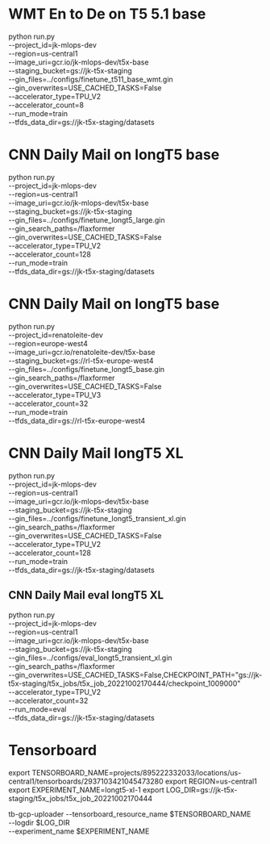 # WMT En to De on T5 5.1 base
python run.py \
--project_id=jk-mlops-dev \
--region=us-central1 \
--image_uri=gcr.io/jk-mlops-dev/t5x-base \
--staging_bucket=gs://jk-t5x-staging \
--gin_files=../configs/finetune_t511_base_wmt.gin \
--gin_overwrites=USE_CACHED_TASKS=False \
--accelerator_type=TPU_V2 \
--accelerator_count=8 \
--run_mode=train \
--tfds_data_dir=gs://jk-t5x-staging/datasets 

# CNN Daily Mail on longT5 base
python run.py \
--project_id=jk-mlops-dev \
--region=us-central1 \
--image_uri=gcr.io/jk-mlops-dev/t5x-base \
--staging_bucket=gs://jk-t5x-staging \
--gin_files=../configs/finetune_longt5_large.gin \
--gin_search_paths=/flaxformer \
--gin_overwrites=USE_CACHED_TASKS=False \
--accelerator_type=TPU_V2 \
--accelerator_count=128 \
--run_mode=train \
--tfds_data_dir=gs://jk-t5x-staging/datasets 

# CNN Daily Mail on longT5 base
python run.py \
--project_id=renatoleite-dev \
--region=europe-west4 \
--image_uri=gcr.io/renatoleite-dev/t5x-base \
--staging_bucket=gs://rl-t5x-europe-west4 \
--gin_files=../configs/finetune_longt5_base.gin \
--gin_search_paths=/flaxformer \
--gin_overwrites=USE_CACHED_TASKS=False \
--accelerator_type=TPU_V3 \
--accelerator_count=32 \
--run_mode=train \
--tfds_data_dir=gs://rl-t5x-europe-west4


# CNN Daily Mail longT5 XL

python run.py \
--project_id=jk-mlops-dev \
--region=us-central1 \
--image_uri=gcr.io/jk-mlops-dev/t5x-base \
--staging_bucket=gs://jk-t5x-staging \
--gin_files=../configs/finetune_longt5_transient_xl.gin \
--gin_search_paths=/flaxformer \
--gin_overwrites=USE_CACHED_TASKS=False \
--accelerator_type=TPU_V2 \
--accelerator_count=128 \
--run_mode=train \
--tfds_data_dir=gs://jk-t5x-staging/datasets


## CNN Daily Mail eval longT5 XL
python run.py \
--project_id=jk-mlops-dev \
--region=us-central1 \
--image_uri=gcr.io/jk-mlops-dev/t5x-base \
--staging_bucket=gs://jk-t5x-staging \
--gin_files=../configs/eval_longt5_transient_xl.gin \
--gin_search_paths=/flaxformer \
--gin_overwrites=USE_CACHED_TASKS=False,CHECKPOINT_PATH=\"gs://jk-t5x-staging/t5x_jobs/t5x_job_20221002170444/checkpoint_1009000\" \
--accelerator_type=TPU_V2 \
--accelerator_count=32 \
--run_mode=eval \
--tfds_data_dir=gs://jk-t5x-staging/datasets



# Tensorboard


export TENSORBOARD_NAME=projects/895222332033/locations/us-central1/tensorboards/2937103421045473280
export REGION=us-central1
export EXPERIMENT_NAME=longt5-xl-1
export LOG_DIR=gs://jk-t5x-staging/t5x_jobs/t5x_job_20221002170444

tb-gcp-uploader --tensorboard_resource_name $TENSORBOARD_NAME \
--logdir $LOG_DIR \
--experiment_name $EXPERIMENT_NAME